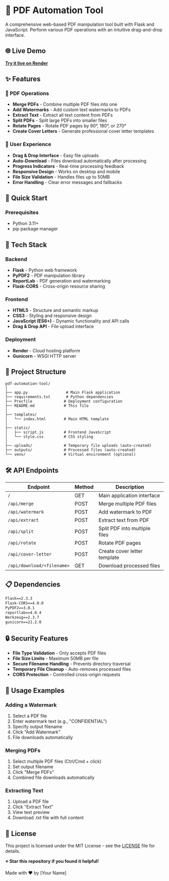 # 🔧 PDF Automation Tool

A comprehensive web-based PDF manipulation tool built with Flask and JavaScript. Perform various PDF operations with an intuitive drag-and-drop interface.

## 🌐 Live Demo

**[Try it live on Render](https://pdf-automation-tool-q8sc.onrender.com)**

## ✨ Features

### 📄 PDF Operations
- **Merge PDFs** - Combine multiple PDF files into one
- **Add Watermarks** - Add custom text watermarks to PDFs
- **Extract Text** - Extract all text content from PDFs
- **Split PDFs** - Split large PDFs into smaller files
- **Rotate Pages** - Rotate PDF pages by 90°, 180°, or 270°
- **Create Cover Letters** - Generate professional cover letter templates

### 🎯 User Experience
- **Drag & Drop Interface** - Easy file uploads
- **Auto-Download** - Files download automatically after processing
- **Progress Indicators** - Real-time processing feedback
- **Responsive Design** - Works on desktop and mobile
- **File Size Validation** - Handles files up to 50MB
- **Error Handling** - Clear error messages and fallbacks

## 🚀 Quick Start

### Prerequisites
- Python 3.11+
- pip package manager

## 🔧 Tech Stack

### Backend
- **Flask** - Python web framework
- **PyPDF2** - PDF manipulation library
- **ReportLab** - PDF generation and watermarking
- **Flask-CORS** - Cross-origin resource sharing

### Frontend
- **HTML5** - Structure and semantic markup
- **CSS3** - Styling and responsive design
- **JavaScript (ES6+)** - Dynamic functionality and API calls
- **Drag & Drop API** - File upload interface

### Deployment
- **Render** - Cloud hosting platform
- **Gunicorn** - WSGI HTTP server

## 📁 Project Structure

```
pdf-automation-tool/
│
├── app.py                 # Main Flask application
├── requirements.txt       # Python dependencies
├── Procfile              # Deployment configuration
├── README.md             # This file
│
├── templates/
│   └── index.html        # Main HTML template
│
├── static/
│   ├── script.js         # Frontend JavaScript
│   └── style.css         # CSS styling
│
├── uploads/              # Temporary file uploads (auto-created)
├── outputs/              # Processed files (auto-created)
└── venv/                 # Virtual environment (optional)
```

## 🛠️ API Endpoints

| Endpoint | Method | Description |
|----------|--------|-------------|
| `/` | GET | Main application interface |
| `/api/merge` | POST | Merge multiple PDF files |
| `/api/watermark` | POST | Add watermark to PDF |
| `/api/extract` | POST | Extract text from PDF |
| `/api/split` | POST | Split PDF into multiple files |
| `/api/rotate` | POST | Rotate PDF pages |
| `/api/cover-letter` | POST | Create cover letter template |
| `/api/download/<filename>` | GET | Download processed files |

## 📋 Dependencies

```txt
Flask==2.3.3
Flask-CORS==4.0.0
PyPDF2==3.0.1
reportlab==4.0.4
Werkzeug==2.3.7
gunicorn==21.2.0
```

## 🔒 Security Features

- **File Type Validation** - Only accepts PDF files
- **File Size Limits** - Maximum 50MB per file
- **Secure Filename Handling** - Prevents directory traversal
- **Temporary File Cleanup** - Auto-removes processed files
- **CORS Protection** - Controlled cross-origin requests

## 🎨 Usage Examples

### Adding a Watermark
1. Select a PDF file
2. Enter watermark text (e.g., "CONFIDENTIAL")
3. Specify output filename
4. Click "Add Watermark"
5. File downloads automatically

### Merging PDFs
1. Select multiple PDF files (Ctrl/Cmd + click)
2. Set output filename
3. Click "Merge PDFs"
4. Combined file downloads automatically

### Extracting Text
1. Upload a PDF file
2. Click "Extract Text"
3. View text preview
4. Download .txt file with full content


## 📝 License

This project is licensed under the MIT License - see the [LICENSE](LICENSE) file for details.

**⭐ Star this repository if you found it helpful!**

Made with ❤️ by [Your Name]
